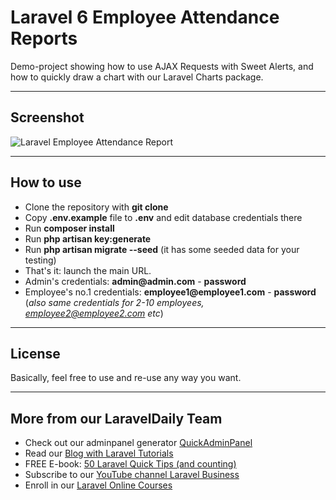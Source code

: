 # Laravel 6 Employee Attendance Reports

Demo-project showing how to use AJAX Requests with Sweet Alerts, and how to quickly draw a chart with our Laravel Charts package.

- - - - -

## Screenshot 

![Laravel Employee Attendance Report](https://quickadminpanel.com/blog/wp-content/uploads/2020/02/Screen-Shot-2020-02-28-at-4.07.04-PM.png)

- - - - -

## How to use

- Clone the repository with __git clone__
- Copy __.env.example__ file to __.env__ and edit database credentials there
- Run __composer install__
- Run __php artisan key:generate__
- Run __php artisan migrate --seed__ (it has some seeded data for your testing)
- That's it: launch the main URL. 
- Admin's credentials: __admin@admin.com__ - __password__
- Employee's no.1 credentials: __employee1@employee1.com__ - __password__ (_also same credentials for 2-10 employees, employee2@employee2.com etc_)

- - - - -

## License

Basically, feel free to use and re-use any way you want.

- - - - -

## More from our LaravelDaily Team

- Check out our adminpanel generator [QuickAdminPanel](https://quickadminpanel.com)
- Read our [Blog with Laravel Tutorials](https://laraveldaily.com)
- FREE E-book: [50 Laravel Quick Tips (and counting)](https://laraveldaily.com/free-e-book-40-laravel-quick-tips-and-counting/)
- Subscribe to our [YouTube channel Laravel Business](https://www.youtube.com/channel/UCTuplgOBi6tJIlesIboymGA)
- Enroll in our [Laravel Online Courses](https://laraveldaily.teachable.com/)
